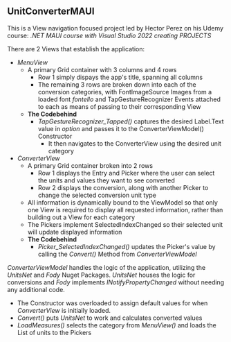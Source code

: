## **UnitConverterMAUI**

This is a View navigation focused project led by Hector Perez on his Udemy course: *.NET MAUI course with Visual Studio 2022 creating PROJECTS*

There are 2 Views that establish the application:
- *MenuView*
  - A primary Grid container with 3 columns and 4 rows
    - Row 1 simply dispays the app's title, spanning all columns
    - The remaining 3 rows are broken down into each of the conversion categories, with FontImageSource Images from a loaded font *fontello* and TapGestureRecognizer Events attached to each as means of passing to their corresponding View
  - **The Codebehind**
    - *TapGestureRecognizer_Tapped()* captures the desired Label.Text value in *option* and passes it to the ConverterViewModel() Constructor
      - It then navigates to the ConverterView using the desired unit category
- *ConverterView*
  - A primary Grid container broken into 2 rows
    - Row 1 displays the Entry and Picker where the user can select the units and values they want to see converted
    - Row 2 displays the conversion, along with another Picker to change the selected conversion unit type
  - All information is dynamically bound to the ViewModel so that only one View is required to display all requested information, rather than building out a View for each category
  - The Pickers implement SelectedIndexChanged so their selected unit will update displayed information
  - **The Codebehind**
    - *Picker_SelectedIndexChanged()* updates the Picker's value by calling the *Convert()* Method from *ConverterViewModel*

*ConverterViewModel* handles the logic of the application, utilizing the *UnitsNet* and *Fody* Nuget Packages. *UnitsNet* houses the logic for conversions and *Fody* implements *INotifyPropertyChanged* without needing any additional code.
- The Constructor was overloaded to assign default values for when *ConverterView* is initially loaded.
- *Convert()* puts *UnitsNet* to work and calculates converted values
- *LoadMeasures()* selects the category from *MenuView()* and loads the List of units to the Pickers
